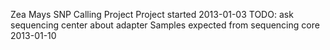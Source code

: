 Zea Mays SNP Calling Project
Project started 2013-01-03
TODO: ask sequencing center about adapter
Samples expected from sequencing core 2013-01-10
